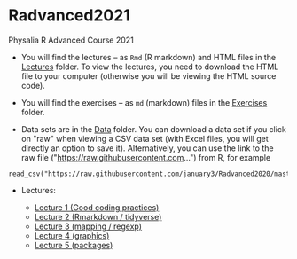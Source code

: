# Radvanced2021

Physalia R Advanced Course 2021

* You will find the lectures – as `Rmd` (R markdown) and HTML files in the
[Lectures](Lectures/) folder. To view the lectures, you need to download
the HTML file to your computer (otherwise you will be viewing the HTML
source code).

* You will find the exercises – as `md` (markdown) files in the
[Exercises](Exercises/) folder.

* Data sets are in the [Data](Data/) folder. You can download a data set if
  you click on "raw" when viewing a CSV data set (with Excel files, you
  will get directly an option to save it). Alternatively, you can use the
  link to the raw file ("https://raw.githubusercontent.com...") from R, for
  example

```
read_csv("https://raw.githubusercontent.com/january3/Radvanced2020/master/Data/iris.csv")
```

* Lectures:

    * [Lecture 1 (Good coding practices)](https://january3.github.io/Radvanced2021/Lectures/lecture_1_good_practice.html)
    * [Lecture 2 (Rmarkdown / tidyverse)](https://january3.github.io/Radvanced2021/Lectures/lecture_2_tidyverse.html)
    * [Lecture 3 (mapping / regexp)](https://january3.github.io/Radvanced2021/Lectures/lecture_3_mapping_regexp.html)
    * [Lecture 4 (graphics)](https://january3.github.io/Radvanced2021/Lectures/lecture_4_graphics.html)
    * [Lecture 5 (packages)](https://january3.github.io/Radvanced2021/Lectures/lecture_5_packaging.html)


